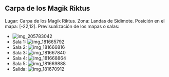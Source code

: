 ## Carpa de los Magik Riktus
Lugar: Carpa de los Magik Riktus.
Zona: Landas de Sidimote.
Posición en el mapa: [-22,12].
Previsualización de los mapas o salas:
- ![img_205783042](https://media.discordapp.net/attachments/1115311447145193482/1115347679011156108/205783042.jpg)
- Sala 1: ![img_181665792](https://media.discordapp.net/attachments/1115311447145193482/1115341318516912158/181665792.jpg)
- Sala 2: ![img_181666816](https://media.discordapp.net/attachments/1115311447145193482/1115341339954008124/181666816.jpg)
- Sala 3: ![img_181667840](https://media.discordapp.net/attachments/1115311447145193482/1115341342776770650/181667840.jpg)
- Sala 4: ![img_181668864](https://media.discordapp.net/attachments/1115311447145193482/1115341344349626418/181668864.jpg)
- Sala 5: ![img_181669888](https://media.discordapp.net/attachments/1115311447145193482/1115341345880547470/181669888.jpg)
- Salida: ![img_181670912](https://media.discordapp.net/attachments/1115311447145193482/1115341348405518336/181670912.jpg)